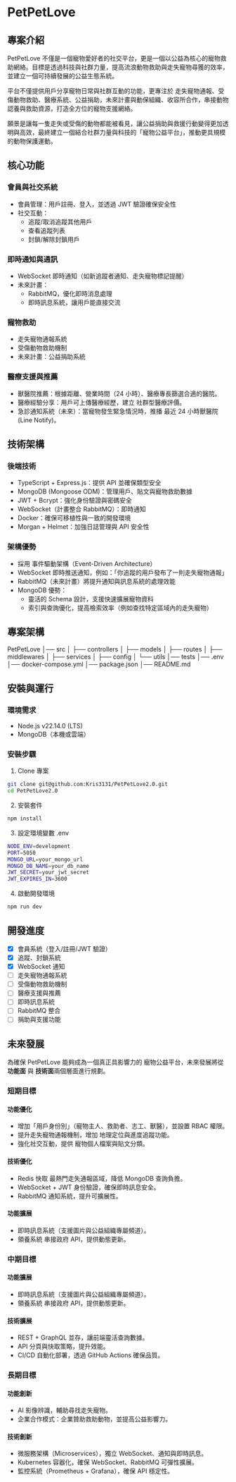 # PetPetLove

## 專案介紹

PetPetLove 不僅是一個寵物愛好者的社交平台，更是一個以公益為核心的寵物救助網絡。目標是透過科技與社群力量，提高流浪動物救助與走失寵物尋獲的效率，並建立一個可持續發展的公益生態系統。

平台不僅提供用戶分享寵物日常與社群互動的功能，更專注於 走失寵物通報、受傷動物救助、醫療系統、公益捐助，未來計畫與動保組織、收容所合作，串接動物認養與救助資源，打造全方位的寵物支援網絡。

願景是讓每一隻走失或受傷的動物都能被看見，讓公益捐助與救援行動變得更加透明與高效，最終建立一個結合社群力量與科技的「寵物公益平台」，推動更具規模的動物保護運動。

## 核心功能

### 會員與社交系統

- 會員管理：用戶註冊、登入，並透過 JWT 驗證確保安全性
- 社交互動：
  - 追蹤/取消追蹤其他用戶
  - 查看追蹤列表
  - 封鎖/解除封鎖用戶

### 即時通知與通訊

- WebSocket 即時通知（如新追蹤者通知、走失寵物標記提醒）
- 未來計畫：
  - RabbitMQ，優化即時消息處理
  - 即時訊息系統，讓用戶能直接交流

### 寵物救助

- 走失寵物通報系統
- 受傷動物救助機制
- 未來計畫：公益捐助系統

### 醫療支援與推薦

- 獸醫院推薦：根據距離、營業時間（24 小時）、醫療專長篩選合適的醫院。
- 醫療經驗分享：用戶可上傳醫療經歷，建立 社群型醫療評價。
- 急診通知系統（未來）：當寵物發生緊急情況時，推播 最近 24 小時獸醫院(Line Notify)。

## 技術架構

### 後端技術

- TypeScript + Express.js：提供 API 並確保類型安全
- MongoDB (Mongoose ODM)：管理用戶、貼文與寵物救助數據
- JWT + Bcrypt：強化身份驗證與密碼安全
- WebSocket（計畫整合 RabbitMQ）：即時通知
- Docker：確保可移植性與一致的開發環境
- Morgan + Helmet：加強日誌管理與 API 安全性

### 架構優勢

- 採用 事件驅動架構（Event-Driven Architecture）
- WebSocket 即時推送通知，例如：「你追蹤的用戶發布了一則走失寵物通報」
- RabbitMQ（未來計畫）將提升通知與訊息系統的處理效能
- MongoDB 優勢：
  - 靈活的 Schema 設計，支援快速擴展寵物資料
  - 索引與查詢優化，提高檢索效率（例如查找特定區域內的走失寵物）

## 專案架構

PetPetLove
│── src
│ ├── controllers
│ ├── models
│ ├── routes
│ ├── middlewares
│ ├── services
│ ├── config
│ └── utils
│── tests
│── .env
│── docker-compose.yml
│── package.json
│── README.md

## 安裝與運行

### 環境需求

- Node.js v22.14.0 (LTS)
- MongoDB（本機或雲端）

### 安裝步驟

1. Clone 專案

```bash
git clone git@github.com:Kris3131/PetPetLove2.0.git
cd PetPetLove2.0
```

2. 安裝套件

```bash
npm install
```

3. 設定環境變數 .env

```bash
NODE_ENV=development
PORT=5050
MONGO_URL=your_mongo_url
MONGO_DB_NAME=your_db_name
JWT_SECRET=your_jwt_secret
JWT_EXPIRES_IN=3600
```

4. 啟動開發環境

```bash
npm run dev
```

## 開發進度

- [x] 會員系統（登入/註冊/JWT 驗證）
- [x] 追蹤、封鎖系統
- [x] WebSocket 通知
- [ ] 走失寵物通報系統
- [ ] 受傷動物救助機制
- [ ] 醫療支援與推薦
- [ ] 即時訊息系統
- [ ] RabbitMQ 整合
- [ ] 捐助與支援功能

## 未來發展

為確保 PetPetLove 能夠成為一個真正具影響力的 寵物公益平台，未來發展將從 **功能面** 與 **技術面**兩個層面進行規劃。

### 短期目標

#### 功能優化

- 增加「用戶身份別」（寵物主人、救助者、志工、獸醫），並設置 RBAC 權限。
- 提升走失寵物通報機制，增加 地理定位與進度追蹤功能。
- 強化社交互動，提供 寵物個人檔案與貼文分類。

#### 技術優化

- Redis 快取 最熱門走失通報區域，降低 MongoDB 查詢負擔。
- WebSocket + JWT 身份驗證，確保即時訊息安全。
- RabbitMQ 通知系統，提升可擴展性。

#### 功能擴展

- 即時訊息系統（支援圖片與公益組織專屬頻道）。
- 領養系統 串接政府 API，提供動態更新。

### 中期目標

#### 功能擴展

- 即時訊息系統（支援圖片與公益組織專屬頻道）。
- 領養系統 串接政府 API，提供動態更新。

#### 技術擴展

- REST + GraphQL 並存，讓前端靈活查詢數據。
- API 分頁與快取策略，提升效能。
- CI/CD 自動化部署，透過 GitHub Actions 確保品質。

### 長期目標

#### 功能創新

- AI 影像辨識，輔助尋找走失寵物。
- 企業合作模式：企業贊助救助動物，並提高公益影響力。

#### 技術創新

- 微服務架構（Microservices），獨立 WebSocket、通知與即時訊息。
- Kubernetes 容器化，確保 WebSocket、RabbitMQ 可彈性擴展。
- 監控系統（Prometheus + Grafana），確保 API 穩定性。
